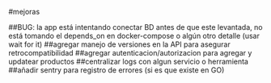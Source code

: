 #mejoras


##BUG: la app está intentando conectar BD antes de que este levantada, no está tomando el depends_on en docker-compose o algún otro detalle
    (usar wait for it)
##agregar manejo de versiones en la API para asegurar retrocompatibilidad
##agregar autenticacion/autorizacion para agregar y updatear productos
##centralizar logs con algun servicio o herramienta
##añadir sentry para registro de errores (si es que existe en GO)
